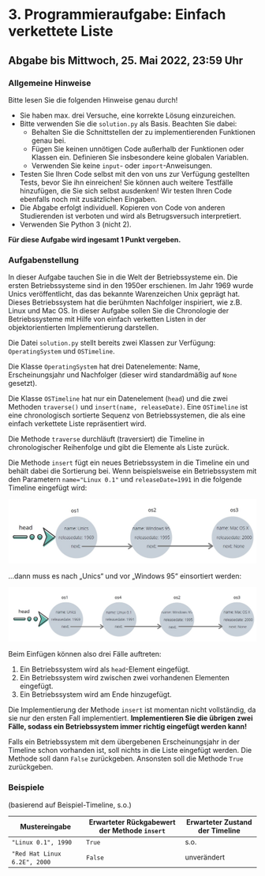 # 3. Programmieraufgabe: Einfach verkettete Liste

## Abgabe bis Mittwoch, 25. Mai 2022, 23:59 Uhr

### Allgemeine Hinweise

Bitte lesen Sie die folgenden Hinweise genau durch!

* Sie haben max. drei Versuche, eine korrekte Lösung einzureichen.
* Bitte verwenden Sie die `solution.py` als Basis. Beachten Sie dabei:
    - Behalten Sie die Schnittstellen der zu implementierenden Funktionen genau bei.
    - Fügen Sie keinen unnötigen Code außerhalb der Funktionen oder Klassen ein. Definieren Sie insbesondere keine globalen Variablen.
    - Verwenden Sie keine `input`- oder `import`-Anweisungen.
* Testen Sie Ihren Code selbst mit den von uns zur Verfügung gestellten Tests, bevor Sie ihn einreichen! Sie können auch weitere Testfälle hinzufügen, die Sie sich selbst ausdenken! Wir testen Ihren Code ebenfalls noch mit zusätzlichen Eingaben.
* Die Abgabe erfolgt individuell. Kopieren von Code von anderen Studierenden ist verboten und wird als Betrugsversuch interpretiert.
* Verwenden Sie Python 3 (nicht 2).

**Für diese Aufgabe wird ingesamt 1 Punkt vergeben.**

### Aufgabenstellung

In dieser Aufgabe tauchen Sie in die Welt der Betriebssysteme ein.
Die ersten Betriebssysteme sind in den 1950er erschienen. Im Jahr 1969 wurde Unics veröffentlicht, das das bekannte Warenzeichen Unix geprägt hat. Dieses Betriebssystem hat die berühmten Nachfolger inspiriert, wie z.B. Linux und Mac OS. In dieser Aufgabe sollen Sie die Chronologie der Betriebssysteme mit Hilfe von einfach verketten Listen in der objektorientierten Implementierung darstellen.

Die Datei `solution.py` stellt bereits zwei Klassen zur Verfügung: `OperatingSystem` und `OSTimeline`.

Die Klasse `OperatingSystem` hat drei Datenelemente: Name, Erscheinungsjahr und Nachfolger (dieser wird standardmäßig auf `None` gesetzt).

Die Klasse `OSTimeline` hat nur ein Datenelement (`head`) und die zwei Methoden `traverse()` und `insert(name, releaseDate)`.
Eine `OSTimeline` ist eine chronologisch sortierte Sequenz von Betriebssystemen, die als eine einfach verkettete Liste repräsentiert wird.

Die Methode `traverse` durchläuft (traversiert) die Timeline in chronologischer Reihenfolge und gibt die Elemente als Liste zurück.

Die Methode `insert` fügt ein neues Betriebssystem in die Timeline ein und behält dabei die Sortierung bei. Wenn beispielsweise ein Betriebssystem mit den Parametern `name="Linux 0.1"` und `releaseDate=1991` in die folgende Timeline eingefügt wird:

![Beispiel-Timeline](img/timeline.jpg "Beispiel-Timeline")

...dann muss es nach „Unics“ und vor „Windows 95“ einsortiert werden:

![Linux 0.1 wurde in die Timeline eingefügt](img/timeline_after_insert.jpg "Linux 0.1 wurde in die Timeline eingefügt")

Beim Einfügen können also drei Fälle auftreten:

1. Ein Betriebssystem wird als `head`-Element eingefügt.
2. Ein Betriebssystem wird zwischen zwei vorhandenen Elementen eingefügt.
3. Ein Betriebssystem wird am Ende hinzugefügt.

Die Implementierung der Methode `insert` ist momentan nicht vollständig, da sie nur den ersten Fall implementiert. **Implementieren Sie die übrigen zwei Fälle, sodass ein Betriebssystem immer richtig eingefügt werden kann!**

Falls ein Betriebssystem mit dem übergebenen Erscheinungsjahr in der Timeline schon vorhanden ist, soll nichts in die Liste eingefügt werden. Die Methode soll dann `False` zurückgeben. Ansonsten soll die Methode `True` zurückgeben.

### Beispiele

(basierend auf Beispiel-Timeline, s.o.)

| Mustereingabe | Erwarteter Rückgabewert der Methode `insert` | Erwarteter Zustand der Timeline |
| --- | --- | --- |
| `"Linux 0.1", 1990` | `True` | s.o. |
| `"Red Hat Linux 6.2E", 2000` | `False` | unverändert |

